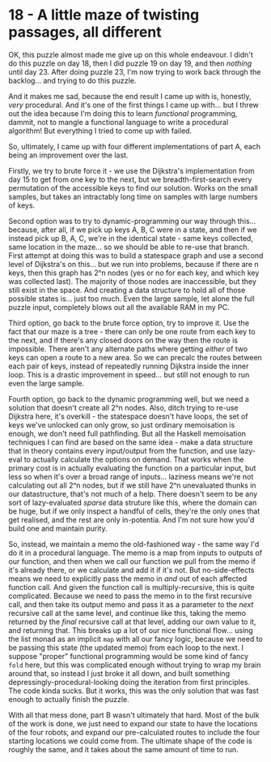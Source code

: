# 18 - A little maze of twisting passages, all different
OK, this puzzle almost made me give up on this whole endeavour. I didn't do this puzzle on day 18, then I did puzzle 19 on day 19, and then _nothing_ until day 23. After doing puzzle 23, I'm now trying to work back through the backlog... and trying to do this puzzle.

And it makes me sad, because the end result I came up with is, honestly, _very_ procedural. And it's one of the first things I came up with... but I threw out the idea because I'm doing this to learn _functional_ programming, dammit, not to mangle a functional language to write a procedural algorithm! But everything I tried to come up with failed.

So, ultimately, I came up with four different implementations of part A, each being an improvement over the last.

Firstly, we try to brute force it - we use the Dijkstra's implementation from day 15 to get from one key to the next, but we breadth-first-search every permutation of the accessible keys to find our solution. Works on the small samples, but takes an intractably long time on samples with large numbers of keys.

Second option was to try to dynamic-programming our way through this... because, after all, if we pick up keys A, B, C were in a state, and then if we instead pick up B, A, C, we're in the identical state - same keys collected, same location in the maze... so we should be able to re-use that branch. First attempt at doing this was to build a statespace graph and use a second level of Dijkstra's on this... but we run into problems, because if there are n keys, then this graph has 2ⁿn nodes (yes or no for each key, and which key was collected last). The majority of those nodes are inaccessible, but they still exist in the space. And creating a data structure to hold all of those possible states is... just too much. Even the large sample, let alone the full puzzle input, completely blows out all the available RAM in my PC.

Third option, go back to the brute force option, try to improve it. Use the fact that our maze is a tree - there can only be one route from each key to the next, and if there's any closed doors on the way then the route is impossible. There aren't any alternate paths where getting _either_ of two keys can open a route to a new area. So we can precalc the routes between each pair of keys, instead of repeatedly running Dijkstra inside the inner loop. This is a drastic improvement in speed... but still not enough to run even the large sample.

Fourth option, go back to the dynamic programming well, but we need a solution that doesn't create all 2ⁿn nodes. Also, ditch trying to re-use Dijkstra here, it's overkill - the statespace doesn't have loops, the set of keys we've unlocked can only grow, so just ordinary memoisation is enough, we don't need full pathfinding. But all the Haskell memoisation techniques I can find are based on the same idea - make a data structure that in theory contains every input/output from the function, and use lazy-eval to actually calculate the options on demand. That works when the primary cost is in actually evaluating the function on a particular input, but less so when it's over a broad range of inputs... laziness means we're not calculating out all 2ⁿn nodes, but if we still have 2ⁿn unevaluated thunks in our datastructure, that's not much of a help. There doesn't seem to be any sort of lazy-evaluated _sparse_ data struture like this, where the domain can be huge, but if we only inspect a handful of cells, they're the only ones that get realised, and the rest are only in-potentia. And I'm not sure how you'd build one and maintain purity.

So, instead, we maintain a memo the old-fashioned way - the same way I'd do it in a procedural language. The memo is a map from inputs to outputs of our function, and then when we call our function we pull from the memo if it's already there, or we calculate and add it if it's not. But no-side-effects means we need to explicitly pass the memo in _and_ out of each affected function call. And given the function call is multiply-recursive, this is quite complicated. Because we need to pass the memo in to the first recursive call, and then take its output memo and pass it as a parameter to the _next_ recursive call at the same level, and continue like this, taking the memo returned by the _final_ recursive call at that level, adding our own value to it, and returning that. This breaks up a lot of our nice functional flow... using the list monad as an implicit `map` with all our fancy logic, because we need to be passing this state (the updated memo) from each loop to the next. I suppose "proper" functional programming would be some kind of fancy `fold` here, but this was complicated enough without trying to wrap my brain around that, so instead I just broke it all down, and built something depressingly-procedural-looking doing the iteration from first principles. The code kinda sucks. But it works, this was the only solution that was fast enough to actually finish the puzzle.

With all that mess done, part B wasn't ultimately that hard. Most of the bulk of the work is done, we just need to expand our state to have the locations of the four robots, and expand our pre-calculated routes to include the four starting locations we could come from. The ultimate shape of the code is roughly the same, and it takes about the same amount of time to run.
